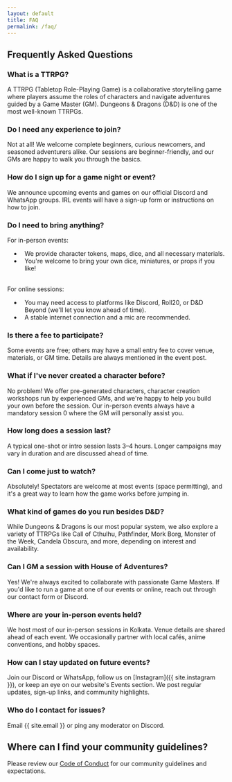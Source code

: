 ```yaml
---
layout: default
title: FAQ
permalink: /faq/
---
```

## Frequently Asked Questions


### What is a TTRPG?
A TTRPG (Tabletop Role-Playing Game) is a collaborative storytelling game where players assume the roles of characters and navigate adventures guided by a Game Master (GM). Dungeons & Dragons (D&D) is one of the most well-known TTRPGs.

### Do I need any experience to join?
Not at all! We welcome complete beginners, curious newcomers, and seasoned adventurers alike. Our sessions are beginner-friendly, and our GMs are happy to walk you through the basics.

### How do I sign up for a game night or event?
We announce upcoming events and games on our official Discord and WhatsApp groups. IRL events will have a sign-up form or instructions on how to join.

### Do I need to bring anything?
For in-person events:
<ul style="padding-left: 2rem;">
<li style="padding-left: 0.5rem;"> We provide character tokens, maps, dice, and all necessary materials. </li>
<li style="padding-left: 0.5rem;"> You're welcome to bring your own dice, miniatures, or props if you like! </li>
</ul>
<br/>
For online sessions:
<ul style="padding-left: 2rem;">
<li style="padding-left: 0.5rem;"> You may need access to platforms like Discord, Roll20, or D&D Beyond (we'll let you know ahead of time).</li>
<li style="padding-left: 0.5rem;"> A stable internet connection and a mic are recommended.</li>
</ul>

### Is there a fee to participate?
Some events are free; others may have a small entry fee to cover venue, materials, or GM time. Details are always mentioned in the event post.

### What if I've never created a character before?
No problem! We offer pre-generated characters, character creation workshops run by experienced GMs, and we're happy to help you build your own before the session. Our in-person events always have a mandatory session 0 where the GM will personally assist you.

### How long does a session last?
A typical one-shot or intro session lasts 3–4 hours. Longer campaigns may vary in duration and are discussed ahead of time.

### Can I come just to watch?
Absolutely! Spectators are welcome at most events (space permitting), and it's a great way to learn how the game works before jumping in.

### What kind of games do you run besides D&D?
While Dungeons & Dragons is our most popular system, we also explore a variety of TTRPGs like Call of Cthulhu, Pathfinder, Mork Borg, Monster of the Week, Candela Obscura, and more, depending on interest and availability.

### Can I GM a session with House of Adventures?
Yes! We're always excited to collaborate with passionate Game Masters. If you'd like to run a game at one of our events or online, reach out through our contact form or Discord.

### Where are your in-person events held?
We host most of our in-person sessions in Kolkata. Venue details are shared ahead of each event. We occasionally partner with local cafés, anime conventions, and hobby spaces.

### How can I stay updated on future events?
Join our Discord or WhatsApp, follow us on [Instagram]({{ site.instagram }}), or keep an eye on our website's Events section. We post regular updates, sign-up links, and community highlights.

### Who do I contact for issues?
Email {{ site.email }} or ping any moderator on Discord.


## Where can I find your community guidelines?
Please review our [Code of Conduct](/code-of-conduct) for our community guidelines and expectations.
